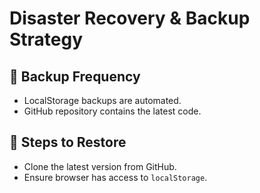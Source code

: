 # Disaster Recovery & Backup Strategy

## 🔄 Backup Frequency  
- LocalStorage backups are automated.
- GitHub repository contains the latest code.

## 📌 Steps to Restore
- Clone the latest version from GitHub.
- Ensure browser has access to `localStorage`.
